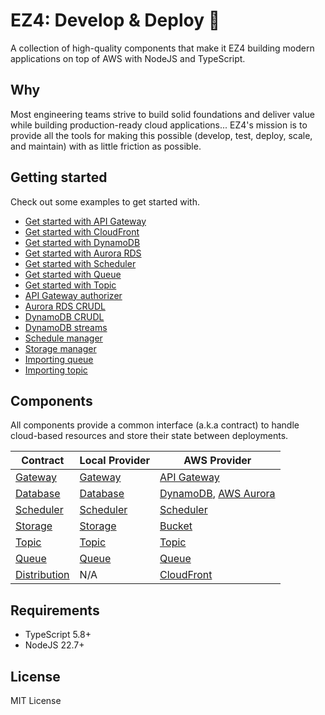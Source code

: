 # EZ4: Develop & Deploy 🚀

A collection of high-quality components that make it EZ4 building modern applications on top of AWS with NodeJS and TypeScript.

## Why

Most engineering teams strive to build solid foundations and deliver value while building production-ready cloud applications... EZ4's mission is to provide all the tools for making this possible (develop, test, deploy, scale, and maintain) with as little friction as possible.

## Getting started

Check out some examples to get started with.

- [Get started with API Gateway](./examples/hello-aws-gateway)
- [Get started with CloudFront](./examples/hello-aws-cloudfront)
- [Get started with DynamoDB](./examples/hello-aws-dynamodb)
- [Get started with Aurora RDS](./examples/hello-aws-aurora)
- [Get started with Scheduler](./examples/hello-aws-scheduler)
- [Get started with Queue](./examples/hello-aws-queue)
- [Get started with Topic](./examples/hello-aws-topic)
- [API Gateway authorizer](./examples/aws-gateway-authorizer)
- [Aurora RDS CRUDL](./examples/aws-aurora-crudl)
- [DynamoDB CRUDL](./examples/aws-dynamodb-crudl)
- [DynamoDB streams](./examples/aws-dynamodb-streams)
- [Schedule manager](./examples/aws-schedule-manager)
- [Storage manager](./examples/aws-storage-manager)
- [Importing queue](./examples/aws-import-queue)
- [Importing topic](./examples/aws-import-topic)

## Components

All components provide a common interface (a.k.a contract) to handle cloud-based resources and store their state between deployments.

| Contract                                  | Local Provider                                   | AWS Provider                                                                         |
| ----------------------------------------- | ------------------------------------------------ | ------------------------------------------------------------------------------------ |
| [Gateway](./contracts/gateway/)           | [Gateway](./providers/local/local-gateway/)      | [API Gateway](./providers/aws/aws-gateway/)                                          |
| [Database](./contracts/database/)         | [Database](./providers/local/local-database/)    | [DynamoDB](./providers/aws/aws-dynamodb/), [AWS Aurora](./providers/aws/aws-aurora/) |
| [Scheduler](./contracts/scheduler/)       | [Scheduler](./providers//local/local-scheduler/) | [Scheduler](./providers/aws/aws-scheduler/)                                          |
| [Storage](./contracts/storage/)           | [Storage](./providers/local/local-storage/)      | [Bucket](./providers/aws/aws-bucket/)                                                |
| [Topic](./contracts/topic/)               | [Topic](./providers/local/local-topic/)          | [Topic](./providers/aws/aws-topic/)                                                  |
| [Queue](./contracts/queue/)               | [Queue](./providers/local/local-queue/)          | [Queue](./providers/aws/aws-queue/)                                                  |
| [Distribution](./contracts/distribution/) | N/A                                              | [CloudFront](./providers/aws/aws-cloudfront/)                                        |

## Requirements

- TypeScript 5.8+
- NodeJS 22.7+

## License

MIT License
